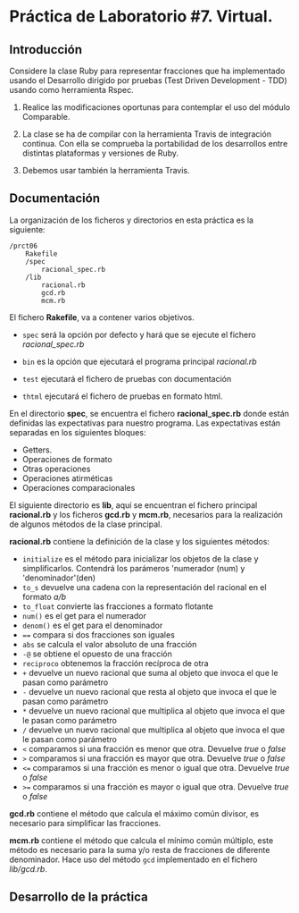 Práctica de Laboratorio #7. Virtual.
================

Introducción
------------

Considere la clase Ruby para representar fracciones que ha implementado usando el Desarrollo dirigido por pruebas (Test Driven Development - TDD) usando como herramienta Rspec. 

1. Realice las modificaciones oportunas para contemplar el uso del módulo Comparable.

2. La clase se ha de compilar con la herramienta Travis de integración continua. Con ella se comprueba la portabilidad de los desarrollos entre distintas plataformas y versiones de Ruby.

3. Debemos usar también la herramienta Travis. 

Documentación
------------

La organización de los ficheros y directorios en esta práctica es la siguiente:

```
/prct06
	Rakefile
	/spec
		racional_spec.rb
	/lib
		racional.rb
		gcd.rb
		mcm.rb
```

El fichero **Rakefile**, va a contener varios objetivos.

* `spec` será la opción por defecto y hará que se ejecute el fichero _racional_spec.rb_

* `bin` es la opción que ejecutará el programa principal _racional.rb_

* `test` ejecutará el fichero de pruebas con documentación

* `thtml` ejecutará el fichero de pruebas en formato html. 

En el directorio **spec**, se encuentra el fichero **racional_spec.rb** donde están definidas las expectativas para nuestro programa. 
Las expectativas están separadas en los siguientes bloques:

* Getters.
* Operaciones de formato
* Otras operaciones
* Operaciones atirméticas
* Operaciones comparacionales

El siguiente directorio es **lib**, aquí se encuentran el fichero principal **racional.rb** y los ficheros **gcd.rb** y **mcm.rb**, necesarios para la realización de algunos métodos de la clase principal. 

**racional.rb** contiene la definición de la clase y los siguientes métodos:

* `initialize` es el método para inicializar los objetos de la clase y simplificarlos. Contendrá los parámeros 'numerador (num) y 'denominador'(den)
* `to_s` devuelve una cadena con la representación del racional en el formato _a/b_
* `to_float` convierte las fracciones a formato flotante
* `num()` es el get para el numerador
* `denom()` es el get para el denominador
* `==` compara si dos fracciones son iguales
* `abs` se calcula el valor absoluto de una fracción
* `-@` se obtiene el opuesto de una fracción
* `reciproco` obtenemos la fracción recíproca de otra
* `+` devuelve un nuevo racional que suma al objeto que invoca el que le pasan como parámetro
* `-` devuelve un nuevo racional que resta al objeto que invoca el que le pasan como parámetro 
* `*` devuelve un nuevo racional que multiplica al objeto que invoca el que le pasan como parámetro
* `/` devuelve un nuevo racional que multiplica al objeto que invoca el que le pasan como parámetro
* `<` comparamos si una fracción es menor que otra. Devuelve _true_ o _false_
* `>` comparamos si una fracción es mayor que otra. Devuelve _true_ o _false_
* `<=` comparamos si una fracción es menor o igual que otra. Devuelve _true_ o _false_
* `>=` comparamos si una fracción es mayor o igual que otra. Devuelve _true_ o _false_

**gcd.rb** contiene el método que calcula el máximo común divisor, es necesario para simplificar las fracciones.

**mcm.rb** contiene el método que calcula el mínimo común múltiplo, este método es necesario para la suma y/o resta de fracciones de diferente denominador. Hace uso del método `gcd` implementado en el fichero _lib/gcd.rb_.

Desarrollo de la práctica
------------


